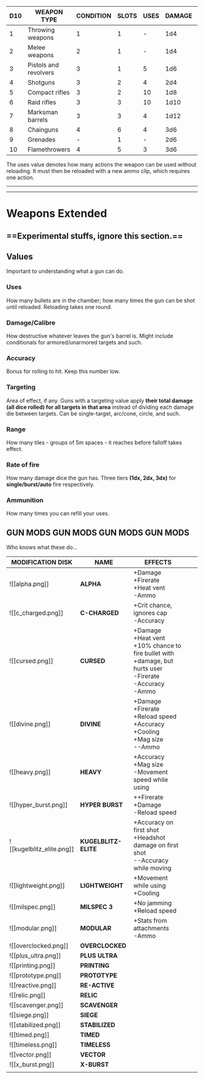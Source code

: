 




| **D10** | **WEAPON TYPE**       | **CONDITION** | **SLOTS** | **USES** | **DAMAGE** | **COST** |
| ------- | --------------------- | ------------- | --------- | -------- | ---------- | -------- |
| 1       | Throwing weapons      | 1             | 1         | -        | 1d4        | 20       |
| 2       | Melee weapons         | 2             | 1         | -        | 1d4        | 40       |
| 3       | Pistols and revolvers | 3             | 1         | 5        | 1d6        | 125      |
| 4       | Shotguns              | 3             | 2         | 4        | 2d4        | 250      |
| 5       | Compact rifles        | 3             | 2         | 10       | 1d8        | 300      |
| 6       | Raid rifles           | 3             | 3         | 10       | 1d10       | 400      |
| 7       | Marksman barrels      | 3             | 3         | 4        | 1d12       | 500      |
| 8       | Chainguns             | 4             | 6         | 4        | 3d6        | 800      |
| 9       | Grenades              | -             | 1         | -        | 2d6        | 50       |
| 10      | Flamethrowers         | 4             | 5         | 3        | 3d6        | 700      |
The uses value denotes how many actions the weapon can be used without reloading. It must then be reloaded with a new ammo clip, which requires one action.



---
---










# Weapons Extended
## ==Experimental stuffs, ignore this section.==

## Values
Important to understanding what a gun can do.

### Uses
How many bullets are in the chamber; how many times the gun can be shot until reloaded. Reloading takes one round.

### Damage/Calibre
How destructive whatever leaves the gun's barrel is. Might include conditionals for armored/unarmored targets and such.

### Accuracy
Bonus for rolling to hit. Keep this number low.

### Targeting
Area of effect, if any. Guns with a targeting value apply **their total damage (all dice rolled) for all targets in that area** instead of dividing each damage die between targets. Can be single-target, arc/cone, circle, and such.

### Range
How many tiles - groups of 5m spaces - it reaches before falloff takes effect.

### Rate of fire
How many damage dice the gun has. Three tiers **(1dx, 2dx, 3dx)** for **single/burst/auto** fire respectively.

### Ammunition
How many times you can refill your uses.

## GUN MODS GUN MODS GUN MODS GUN MODS
Who knows what these do...

| MODIFICATION DISK         | NAME                 | EFFECTS                                                                                                             |     |     |
| ------------------------- | -------------------- | ------------------------------------------------------------------------------------------------------------------- | --- | --- |
| ![[alpha.png]]            | **ALPHA**            | +Damage<br>+Firerate<br>+Heat vent<br>-Ammo                                                                         |     |     |
| ![[c_charged.png]]        | **C-CHARGED**        | +Crit chance, ignores cap<br>-Accuracy                                                                              |     |     |
| ![[cursed.png]]           | **CURSED**           | +Damage<br>+Heat vent<br>+10% chance to fire bullet with +damage, but hurts user<br>-Firerate<br>-Accuracy<br>-Ammo |     |     |
| ![[divine.png]]           | **DIVINE**           | +Damage<br>+Firerate<br>+Reload speed<br>+Accuracy<br>+Cooling<br>+Mag size<br>--Ammo                               |     |     |
| ![[heavy.png]]            | **HEAVY**            | +Accuracy<br>+Mag size<br>-Movement speed while using                                                               |     |     |
| ![[hyper_burst.png]]      | **HYPER BURST**      | ++Firerate<br>+Damage<br>-Reload speed                                                                              |     |     |
| ![[kugelblitz_elite.png]] | **KUGELBLITZ-ELITE** | +Accuracy on first shot<br>+Headshot damage on first shot<br>--Accuracy while moving                                |     |     |
| ![[lightweight.png]]      | **LIGHTWEIGHT**      | +Movement while using<br>+Cooling                                                                                   |     |     |
| ![[milspec.png]]          | **MILSPEC 3**        | +No jamming<br>+Reload speed                                                                                        |     |     |
| ![[modular.png]]          | **MODULAR**          | +Stats from attachments<br>-Ammo                                                                                    |     |     |
| ![[overclocked.png]]      | **OVERCLOCKED**      |                                                                                                                     |     |     |
| ![[plus_ultra.png]]       | **PLUS ULTRA**       |                                                                                                                     |     |     |
| ![[printing.png]]         | **PRINTING**         |                                                                                                                     |     |     |
| ![[prototype.png]]        | **PROTOTYPE**        |                                                                                                                     |     |     |
| ![[reactive.png]]         | **RE-ACTIVE**        |                                                                                                                     |     |     |
| ![[relic.png]]            | **RELIC**            |                                                                                                                     |     |     |
| ![[scavenger.png]]        | **SCAVENGER**        |                                                                                                                     |     |     |
| ![[siege.png]]            | **SIEGE**            |                                                                                                                     |     |     |
| ![[stabilized.png]]       | **STABILIZED**       |                                                                                                                     |     |     |
| ![[timed.png]]            | **TIMED**            |                                                                                                                     |     |     |
| ![[timeless.png]]         | **TIMELESS**         |                                                                                                                     |     |     |
| ![[vector.png]]           | **VECTOR**           |                                                                                                                     |     |     |
| ![[x_burst.png]]          | **X-BURST**          |                                                                                                                     |     |     |
|                           |                      |                                                                                                                     |     |     |
